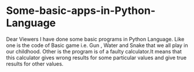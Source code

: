 # Some-basic-apps-in-Python-Language
Dear Viewers 
I have done some basic programs in Python Language.
Like one is the code of Basic game i.e. Gun , Water and Snake that we all play in our childhood.
Other is the program is of a faulty calculator.It means that this calculator gives wrong results for some particular values and give true results for other values.

